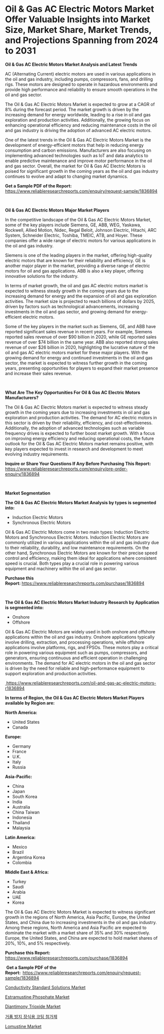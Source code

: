 <p><h1>Oil & Gas AC Electric Motors Market Offer Valuable Insights into Market Size, Market Share, Market Trends, and Projections Spanning from 2024 to 2031</h1></p><p><strong>Oil & Gas AC Electric Motors Market Analysis and Latest Trends</strong></p>
<p><p>AC (Alternating Current) electric motors are used in various applications in the oil and gas industry, including pumps, compressors, fans, and drilling rigs. These motors are designed to operate in hazardous environments and provide high performance and reliability to ensure smooth operations in the oil and gas sector.</p><p>The Oil & Gas AC Electric Motors Market is expected to grow at a CAGR of 8% during the forecast period. The market growth is driven by the increasing demand for energy worldwide, leading to a rise in oil and gas exploration and production activities. Additionally, the growing focus on enhancing operational efficiency and reducing maintenance costs in the oil and gas industry is driving the adoption of advanced AC electric motors.</p><p>One of the latest trends in the Oil & Gas AC Electric Motors Market is the development of energy-efficient motors that help in reducing energy consumption and carbon emissions. Manufacturers are also focusing on implementing advanced technologies such as IoT and data analytics to enable predictive maintenance and improve motor performance in the oil and gas sector. Overall, the market for Oil & Gas AC Electric Motors is poised for significant growth in the coming years as the oil and gas industry continues to evolve and adapt to changing market dynamics.</p></p>
<p><strong>Get a Sample PDF of the Report:&nbsp;</strong> <a href="https://www.reliableresearchreports.com/enquiry/request-sample/1836894">https://www.reliableresearchreports.com/enquiry/request-sample/1836894</a></p>
<p>&nbsp;</p>
<p><strong>Oil & Gas AC Electric Motors Major Market Players</strong></p>
<p><p>In the competitive landscape of the Oil & Gas AC Electric Motors Market, some of the key players include Siemens, GE, ABB, WEG, Yaskawa, Rockwell, Allied Motion, Nidec, Regal Beloit, Johnson Electric, Hitachi, ARC System, Schneider Electric, Toshiba, TMEIC, ATB, and Hoyer. These companies offer a wide range of electric motors for various applications in the oil and gas industry.</p><p>Siemens is one of the leading players in the market, offering high-quality electric motors that are known for their reliability and efficiency. GE is another major player in the market, providing a diverse range of electric motors for oil and gas applications. ABB is also a key player, offering innovative solutions for the industry.</p><p>In terms of market growth, the oil and gas AC electric motors market is expected to witness steady growth in the coming years due to the increasing demand for energy and the expansion of oil and gas exploration activities. The market size is projected to reach billions of dollars by 2025, driven by factors such as technological advancements, increasing investments in the oil and gas sector, and growing demand for energy-efficient electric motors.</p><p>Some of the key players in the market such as Siemens, GE, and ABB have reported significant sales revenue in recent years. For example, Siemens reported sales revenue of over $90 billion in 2020, while GE reported sales revenue of over $74 billion in the same year. ABB also reported strong sales revenue of over $26 billion in 2020, highlighting the lucrative nature of the oil and gas AC electric motors market for these major players. With the growing demand for energy and continued investments in the oil and gas sector, the market is expected to witness further growth in the coming years, presenting opportunities for players to expand their market presence and increase their sales revenue.</p></p>
<p>&nbsp;</p>
<p><strong>What Are The Key Opportunities For Oil & Gas AC Electric Motors Manufacturers?</strong></p>
<p><p>The Oil & Gas AC Electric Motors market is expected to witness steady growth in the coming years due to increasing investments in oil and gas exploration and production activities. The demand for AC electric motors in this sector is driven by their reliability, efficiency, and cost-effectiveness. Additionally, the adoption of advanced technologies such as variable frequency drives is expected to further boost market growth. With a focus on improving energy efficiency and reducing operational costs, the future outlook for the Oil & Gas AC Electric Motors market remains positive, with key players expected to invest in research and development to meet evolving industry requirements.</p></p>
<p><strong>Inquire or Share Your Questions If Any Before Purchasing This Report:</strong> <a href="https://www.reliableresearchreports.com/enquiry/pre-order-enquiry/1836894">https://www.reliableresearchreports.com/enquiry/pre-order-enquiry/1836894</a></p>
<p>&nbsp;</p>
<p><strong>Market Segmentation</strong></p>
<p><strong>The Oil & Gas AC Electric Motors Market Analysis by types is segmented into:</strong></p>
<p><ul><li>Induction Electric Motors</li><li>Synchronous Electric Motors</li></ul></p>
<p><p>Oil & Gas AC Electric Motors come in two main types: Induction Electric Motors and Synchronous Electric Motors. Induction Electric Motors are commonly utilized in various applications within the oil and gas industry due to their reliability, durability, and low maintenance requirements. On the other hand, Synchronous Electric Motors are known for their precise speed control and efficiency, making them ideal for applications where consistent speed is crucial. Both types play a crucial role in powering various equipment and machinery within the oil and gas sector.</p></p>
<p><strong>Purchase this Report:&nbsp;</strong><a href="https://www.reliableresearchreports.com/purchase/1836894">https://www.reliableresearchreports.com/purchase/1836894</a></p>
<p>&nbsp;</p>
<p><strong>The Oil & Gas AC Electric Motors Market Industry Research by Application is segmented into:</strong></p>
<p><ul><li>Onshore</li><li>Offshore</li></ul></p>
<p><p>Oil & Gas AC Electric Motors are widely used in both onshore and offshore applications within the oil and gas industry. Onshore applications typically involve drilling, extraction, and processing operations, while offshore applications involve platforms, rigs, and FPSOs. These motors play a critical role in powering various equipment such as pumps, compressors, and generators, ensuring continuous and efficient operation in challenging environments. The demand for AC electric motors in the oil and gas sector is driven by the need for reliable and high-performance equipment to support exploration and production activities.</p></p>
<p><a href="https://www.reliableresearchreports.com/oil-and-gas-ac-electric-motors-r1836894">&nbsp;https://www.reliableresearchreports.com/oil-and-gas-ac-electric-motors-r1836894</a></p>
<p><strong>In terms of Region, the Oil & Gas AC Electric Motors Market Players available by Region are:</strong></p>
<p>
    <p> <strong> North America: </strong>
        <ul>
            <li>United States</li>
            <li>Canada</li>
        </ul>
        </p> 
    <p> <strong> Europe: </strong>
        <ul>
            <li>Germany</li>
            <li>France</li>
            <li>U.K.</li>
            <li>Italy</li>
            <li>Russia</li>
        </ul>
        </p> 
    <p> <strong> Asia-Pacific: </strong>
        <ul>
            <li>China</li>
            <li>Japan</li>
            <li>South Korea</li>
            <li>India</li>
            <li>Australia</li>
            <li>China Taiwan</li>
            <li>Indonesia</li>
            <li>Thailand</li>
            <li>Malaysia</li>
        </ul>
        </p> 
    <p> <strong> Latin America: </strong>
        <ul>
            <li>Mexico</li>
            <li>Brazil</li>
            <li>Argentina Korea</li>
            <li>Colombia</li>
        </ul>
        </p> 
    <p> <strong> Middle East & Africa: </strong>
        <ul>
            <li>Turkey</li>
            <li>Saudi</li>
            <li>Arabia</li>
            <li>UAE</li>
            <li>Korea</li>
        </ul>
    </p>
    </p>
<p><p>The Oil & Gas AC Electric Motors Market is expected to witness significant growth in the regions of North America, Asia Pacific, Europe, the United States, and China due to increasing investments in the oil and gas industry. Among these regions, North America and Asia Pacific are expected to dominate the market with a market share of 35% and 30% respectively. Europe, the United States, and China are expected to hold market shares of 20%, 10%, and 5% respectively.</p></p>
<p><strong>Purchase this Report: </strong><a href="https://www.reliableresearchreports.com/purchase/1836894">https://www.reliableresearchreports.com/purchase/1836894</a></p>
<p>&nbsp;<strong>Get a Sample PDF of the Report:&nbsp;&nbsp;</strong><a href="https://www.reliableresearchreports.com/enquiry/request-sample/1836894">https://www.reliableresearchreports.com/enquiry/request-sample/1836894</a></p>
<p><strong></strong></p>
<p><p><a href="https://www.linkedin.com/pulse/conductivity-standard-solutions-industry-analysis-report-its-mzrte">Conductivity Standard Solutions Market</a></p><p><a href="https://github.com/Seman3302/Market-Research-Report-List-1/blob/main/estramustine-phosphate-market.md">Estramustine Phosphate Market</a></p><p><a href="https://www.linkedin.com/pulse/future-trends-global-diantimony-trioxide-market-insights-analysis-qdw2e">Diantimony Trioxide Market</a></p><p><a href="https://github.com/wallacBahrtyinger567686/Market-Research-Report-List-2/blob/main/9061341101191.md">거품 방지 장식용 코팅 첨가제</a></p><p><a href="https://github.com/LaceyZemlak1/Market-Research-Report-List-1/blob/main/lomustine-market.md">Lomustine Market</a></p></p>
